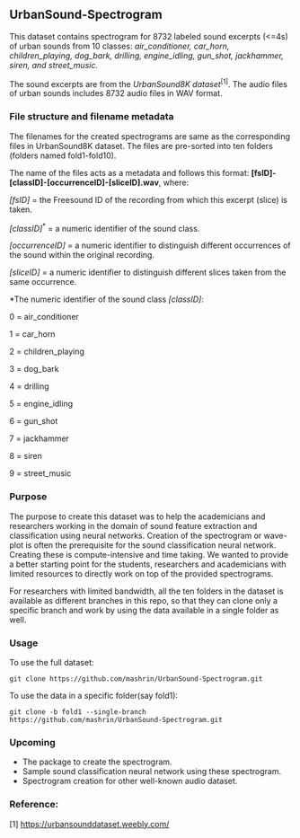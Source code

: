 
## UrbanSound-Spectrogram

This dataset contains spectrogram for 8732 labeled sound excerpts (<=4s) of urban sounds from 10 classes:
*air_conditioner, car_horn, children_playing, dog_bark, drilling, engine_idling, gun_shot, jackhammer, siren, and street_music.*

The sound excerpts are from the *UrbanSound8K dataset*<sup>[1]</sup>. The audio files of urban sounds includes 8732 audio files in WAV format.

### File structure and filename metadata

The filenames for the created spectrograms are same as the corresponding files in UrbanSound8K dataset. The files are pre-sorted into ten folders (folders named fold1-fold10).

The name of the files acts as a metadata and follows this format: **[fsID]-[classID]-[occurrenceID]-[sliceID].wav**, where:

*[fsID]* = the Freesound ID of the recording from which this excerpt (slice) is taken.

*[classID]*<sup>*</sup> = a numeric identifier of the sound class.

*[occurrenceID]* = a numeric identifier to distinguish different occurrences of the sound within the original recording.

*[sliceID]* = a numeric identifier to distinguish different slices taken from the same occurrence.



*The numeric identifier of the sound class *[classID]*:

0 = air_conditioner

1 = car_horn

2 = children_playing

3 = dog_bark

4 = drilling

5 = engine_idling

6 = gun_shot

7 = jackhammer

8 = siren

9 = street_music

### Purpose
The purpose to create this dataset was to help the academicians and researchers working in the domain of sound feature extraction and classification using neural networks.
Creation of the spectrogram or wave-plot is often the prerequisite for the sound classification neural network. Creating these is compute-intensive and time taking. We wanted to provide a better starting point for the students, researchers and academicians with limited resources to directly work on top of the provided spectrograms.

For researchers with limited bandwidth, all the ten folders in the dataset is available as different branches in this repo, so that they can clone only a specific branch and work by using the data available in a single folder as well.

### Usage
 
To use the full dataset:

    git clone https://github.com/mashrin/UrbanSound-Spectrogram.git

To use the data in a specific folder(say fold1):

    git clone -b fold1 --single-branch https://github.com/mashrin/UrbanSound-Spectrogram.git

### Upcoming

 - The package to create the spectrogram.
 - Sample sound classification neural network using these spectrogram.
 - Spectrogram creation for other well-known audio dataset.

### Reference:
[1] https://urbansounddataset.weebly.com/
